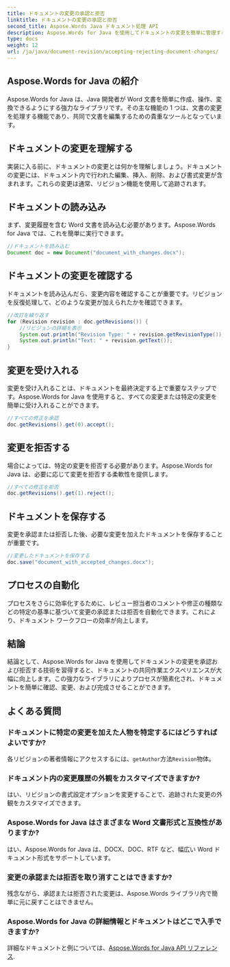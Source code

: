```yaml
---
title: ドキュメントの変更の承認と拒否
linktitle: ドキュメントの変更の承認と拒否
second_title: Aspose.Words Java ドキュメント処理 API
description: Aspose.Words for Java を使用してドキュメントの変更を簡単に管理する方法を学びます。変更をシームレスに承認および拒否します。
type: docs
weight: 12
url: /ja/java/document-revision/accepting-rejecting-document-changes/
---
```


## Aspose.Words for Java の紹介

Aspose.Words for Java は、Java 開発者が Word 文書を簡単に作成、操作、変換できるようにする強力なライブラリです。その主な機能の 1 つは、文書の変更を処理する機能であり、共同で文書を編集するための貴重なツールとなっています。

## ドキュメントの変更を理解する

実装に入る前に、ドキュメントの変更とは何かを理解しましょう。ドキュメントの変更には、ドキュメント内で行われた編集、挿入、削除、および書式変更が含まれます。これらの変更は通常、リビジョン機能を使用して追跡されます。

## ドキュメントの読み込み

まず、変更履歴を含む Word 文書を読み込む必要があります。Aspose.Words for Java では、これを簡単に実行できます。

```java
//ドキュメントを読み込む
Document doc = new Document("document_with_changes.docx");
```

## ドキュメントの変更を確認する

ドキュメントを読み込んだら、変更内容を確認することが重要です。リビジョンを反復処理して、どのような変更が加えられたかを確認できます。

```java
//改訂を繰り返す
for (Revision revision : doc.getRevisions()) {
    //リビジョンの詳細を表示
    System.out.println("Revision Type: " + revision.getRevisionType());
    System.out.println("Text: " + revision.getText());
}
```

## 変更を受け入れる

変更を受け入れることは、ドキュメントを最終決定する上で重要なステップです。Aspose.Words for Java を使用すると、すべての変更または特定の変更を簡単に受け入れることができます。

```java
//すべての修正を承認
doc.getRevisions().get(0).accept();
```

## 変更を拒否する

場合によっては、特定の変更を拒否する必要があります。Aspose.Words for Java は、必要に応じて変更を拒否する柔軟性を提供します。

```java
//すべての修正を拒否
doc.getRevisions().get(1).reject();
```

## ドキュメントを保存する

変更を承認または拒否した後、必要な変更を加えたドキュメントを保存することが重要です。

```java
//変更したドキュメントを保存する
doc.save("document_with_accepted_changes.docx");
```

## プロセスの自動化

プロセスをさらに効率化するために、レビュー担当者のコメントや修正の種類などの特定の基準に基づいて変更の承認または拒否を自動化できます。これにより、ドキュメント ワークフローの効率が向上します。

## 結論

結論として、Aspose.Words for Java を使用してドキュメントの変更を承認および拒否する技術を習得すると、ドキュメントの共同作業エクスペリエンスが大幅に向上します。この強力なライブラリによりプロセスが簡素化され、ドキュメントを簡単に確認、変更、および完成させることができます。

## よくある質問

### ドキュメントに特定の変更を加えた人物を特定するにはどうすればよいですか?

各リビジョンの著者情報にアクセスするには、`getAuthor`方法`Revision`物体。

### ドキュメント内の変更履歴の外観をカスタマイズできますか?

はい、リビジョンの書式設定オプションを変更することで、追跡された変更の外観をカスタマイズできます。

### Aspose.Words for Java はさまざまな Word 文書形式と互換性がありますか?

はい、Aspose.Words for Java は、DOCX、DOC、RTF など、幅広い Word ドキュメント形式をサポートしています。

### 変更の承認または拒否を取り消すことはできますか?

残念ながら、承認または拒否された変更は、Aspose.Words ライブラリ内で簡単に元に戻すことはできません。

### Aspose.Words for Java の詳細情報とドキュメントはどこで入手できますか?

詳細なドキュメントと例については、[Aspose.Words for Java API リファレンス](https://reference.aspose.com/words/java/).
